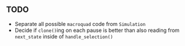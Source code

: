 ## TODO
- Separate all possible `macroquad` code from `Simulation`
- Decide if `clone()`ing on each pause is better than also reading from `next_state` inside of `handle_selection()`